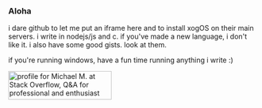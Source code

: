 ### Aloha

i dare github to let me put an iframe here and to install xogOS on their main
servers. i write in nodejs/js and c. if you've made a new language, i
don't like it. i also have some good gists. look at them.

if you're running windows, have a fun time running anything i write :)

<a href="https://stackoverflow.com/users/13376511/michael-m"><img src="https://stackoverflow.com/users/flair/13376511.png?theme=dark" width="208" height="58" alt="profile for Michael M. at Stack Overflow, Q&amp;A for professional and enthusiast programmers" title="profile for Michael M. at Stack Overflow, Q&amp;A for professional and enthusiast programmers"></a>
